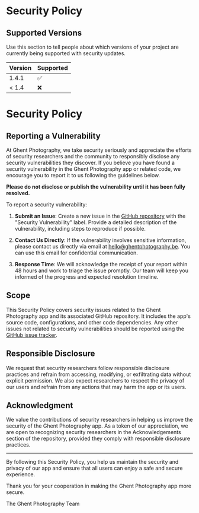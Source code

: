 # Security Policy

## Supported Versions

Use this section to tell people about which versions of your project are
currently being supported with security updates.

| Version | Supported          |
| ------- | ------------------ |
| 1.4.1   | :white_check_mark: |
| < 1.4   | :x:                |

# Security Policy

## Reporting a Vulnerability

At Ghent Photography, we take security seriously and appreciate the efforts of security researchers and the community to responsibly disclose any security vulnerabilities they discover. If you believe you have found a security vulnerability in the Ghent Photography app or related code, we encourage you to report it to us following the guidelines below.

**Please do not disclose or publish the vulnerability until it has been fully resolved.**

To report a security vulnerability:

1. **Submit an Issue**: Create a new issue in the [GitHub repository](https://github.com/appledavevc/ghent-photography-app/issues) with the "Security Vulnerability" label. Provide a detailed description of the vulnerability, including steps to reproduce if possible.

2. **Contact Us Directly**: If the vulnerability involves sensitive information, please contact us directly via email at hello@ghentphotography.be. You can use this email for confidential communication.

3. **Response Time**: We will acknowledge the receipt of your report within 48 hours and work to triage the issue promptly. Our team will keep you informed of the progress and expected resolution timeline.

## Scope

This Security Policy covers security issues related to the Ghent Photography app and its associated GitHub repository. It includes the app's source code, configurations, and other code dependencies. Any other issues not related to security vulnerabilities should be reported using the [GitHub issue tracker](https://github.com/appledavevc/ghent-photography-app/issues).

## Responsible Disclosure

We request that security researchers follow responsible disclosure practices and refrain from accessing, modifying, or exfiltrating data without explicit permission. We also expect researchers to respect the privacy of our users and refrain from any actions that may harm the app or its users.

## Acknowledgment

We value the contributions of security researchers in helping us improve the security of the Ghent Photography app. As a token of our appreciation, we are open to recognizing security researchers in the Acknowledgements section of the repository, provided they comply with responsible disclosure practices.

---

By following this Security Policy, you help us maintain the security and privacy of our app and ensure that all users can enjoy a safe and secure experience.

Thank you for your cooperation in making the Ghent Photography app more secure.

The Ghent Photography Team
